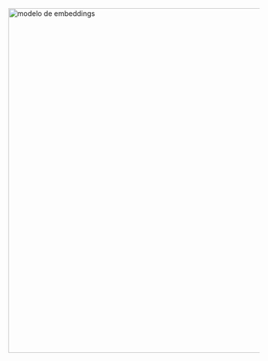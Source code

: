 <img width="1730" height="692" alt="modelo de embeddings" src="https://github.com/user-attachments/assets/318ef5fd-71af-4ec4-b95e-f44b791854a9" />
